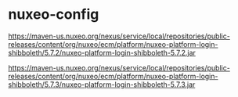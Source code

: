 nuxeo-config
============

https://maven-us.nuxeo.org/nexus/service/local/repositories/public-releases/content/org/nuxeo/ecm/platform/nuxeo-platform-login-shibboleth/5.7.2/nuxeo-platform-login-shibboleth-5.7.2.jar

https://maven-us.nuxeo.org/nexus/service/local/repositories/public-releases/content/org/nuxeo/ecm/platform/nuxeo-platform-login-shibboleth/5.7.3/nuxeo-platform-login-shibboleth-5.7.3.jar
